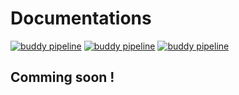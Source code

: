 # Documentations

[![buddy pipeline](https://app.buddy.works/tmjeee/fuyuko/pipelines/pipeline/241662/badge.svg?token=3a57e69c1740c1c6a3369df39a0b1dc40adb71fc4edda1aede41ad5accd30f20 "buddy be pipeline")](https://app.buddy.works/tmjeee/fuyuko/pipelines/pipeline/241662)
[![buddy pipeline](https://app.buddy.works/tmjeee/fuyuko/pipelines/pipeline/241663/badge.svg?token=3a57e69c1740c1c6a3369df39a0b1dc40adb71fc4edda1aede41ad5accd30f20 "buddy fe pipeline")](https://app.buddy.works/tmjeee/fuyuko/pipelines/pipeline/241663)
[![buddy pipeline](https://app.buddy.works/tmjeee/fuyuko/pipelines/pipeline/242310/badge.svg?token=3a57e69c1740c1c6a3369df39a0b1dc40adb71fc4edda1aede41ad5accd30f20 "buddy wf pipeline")](https://app.buddy.works/tmjeee/fuyuko/pipelines/pipeline/242310)

## Comming soon !

